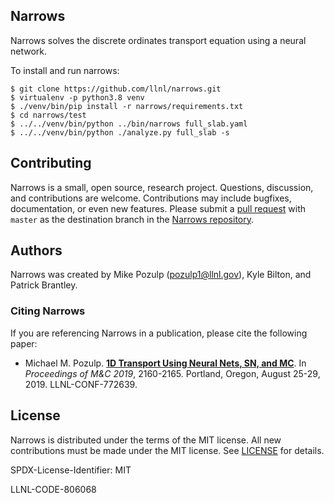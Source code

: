 Narrows
-------
Narrows solves the discrete ordinates transport equation using a
neural network.

To install and run narrows:

    $ git clone https://github.com/llnl/narrows.git
    $ virtualenv -p python3.8 venv
    $ ./venv/bin/pip install -r narrows/requirements.txt
    $ cd narrows/test
    $ ../../venv/bin/python ../bin/narrows full_slab.yaml
    $ ../../venv/bin/python ./analyze.py full_slab -s

Contributing
------------
Narrows is a small, open source, research project. Questions, discussion,
and contributions are welcome. Contributions may include bugfixes,
documentation, or even new features. Please submit a
[pull request](https://help.github.com/articles/using-pull-requests/)
with ``master`` as the destination branch in the
[Narrows repository](https://github.com/llnl/narrows).


Authors
-------
Narrows was created by Mike Pozulp (pozulp1@llnl.gov), Kyle Bilton, and Patrick Brantley.


### Citing Narrows

If you are referencing Narrows in a publication, please cite the following
paper:

 * Michael M. Pozulp.
   [**1D Transport Using Neural Nets, SN, and MC**](http://mike.pozulp.com/2019nnPaper.pdf).
   In *Proceedings of M&C 2019*, 2160-2165. Portland, Oregon, August 25-29, 2019. LLNL-CONF-772639.

License
-------
Narrows is distributed under the terms of the MIT license.
All new contributions must be made under the MIT license.
See [LICENSE](https://github.com/llnl/narrows/blob/master/LICENSE)
for details.

SPDX-License-Identifier: MIT

LLNL-CODE-806068
